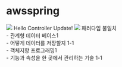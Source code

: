 # awsspring

<img src="https://img.shields.io/badge/spring-3cb371?style=flat-square&logo=spring&logoColor=green"/>
Hello Controller Update!  
<img src="https://img.shields.io/badge/Firebase-FFCA28?style=flat-square&logo=firebase&logoColor=white"/>
패러다임 불일치</br>  
- 관계형 데이터 베이스1</br>  
  - 어떻게 데이터를 저장할지 1-1</br>  
- 객체지향 프로그래밍1</br>  
  - 기능과 속성을 한 곳에서 관리하는 기술 1-1</br>
